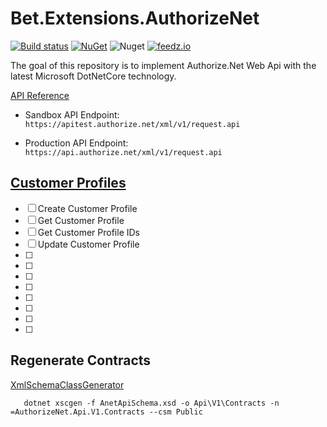 # Bet.Extensions.AuthorizeNet

[![Build status](https://ci.appveyor.com/api/projects/status/62hg47fx8erd9rw4/branch/master?svg=true)](https://ci.appveyor.com/project/kdcllc/bet-extensions-authorizenet/branch/master)
[![NuGet](https://img.shields.io/nuget/v/Bet.Extensions.AuthorizeNet.svg)](https://www.nuget.org/packages?q=Bet.Extensions.AuthorizeNet)
![Nuget](https://img.shields.io/nuget/dt/Bet.Extensions.AuthorizeNet)
[![feedz.io](https://img.shields.io/badge/endpoint.svg?url=https://f.feedz.io/kdcllc/kdcllc/shield/Bet.Extensions.AuthorizeNet/latest)](https://f.feedz.io/kdcllc/kdcllc/packages/Bet.Extensions.AuthorizeNet/latest/download)

The goal of this repository is to implement Authorize.Net Web Api with the latest Microsoft DotNetCore technology.

[API Reference](https://developer.authorize.net/api/reference/index.html#apireferenceheader)

- Sandbox API Endpoint: `https://apitest.authorize.net/xml/v1/request.api`

- Production API Endpoint: `https://api.authorize.net/xml/v1/request.api`

## [Customer Profiles](https://developer.authorize.net/api/reference/features/customer_profiles.html)

- [ ] Create Customer Profile
- [ ] Get Customer Profile
- [ ] Get Customer Profile IDs
- [ ] Update Customer Profile
- [ ]
- [ ]
- [ ]
- [ ]
- [ ]
- [ ]
- [ ]
- [ ]

## Regenerate Contracts

[XmlSchemaClassGenerator](https://github.com/mganss/XmlSchemaClassGenerator)

```dotnetcli
   dotnet xscgen -f AnetApiSchema.xsd -o Api\V1\Contracts -n =AuthorizeNet.Api.V1.Contracts --csm Public
```